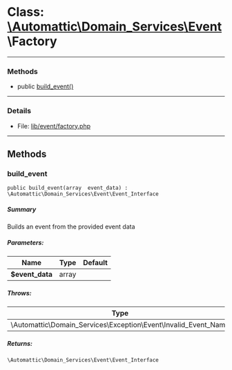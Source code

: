 # Class: [\Automattic](../namespaces/automattic.md)[\Domain_Services](../namespaces/automattic-domain-services.md)[\Event](../namespaces/automattic-domain-services-event.md)\Factory


---

### Methods

* public [build_event()](#method_build_event)

---

### Details

* File: [lib/event/factory.php](../../lib/event/factory.php)

---

## Methods

<a id="method_build_event"></a>
### build_event

```
public build_event(array  event_data) : \Automattic\Domain_Services\Event\Event_Interface
```

##### Summary

Builds an event from the provided event data

##### Parameters:

| Name | Type | Default |
|------|------|---------|
| **$event_data** | array |  |

##### Throws:

| Type | Description |
|------|-------------|
| \Automattic\Domain_Services\Exception\Event\Invalid_Event_Name |  |

##### Returns:

```
\Automattic\Domain_Services\Event\Event_Interface
```
